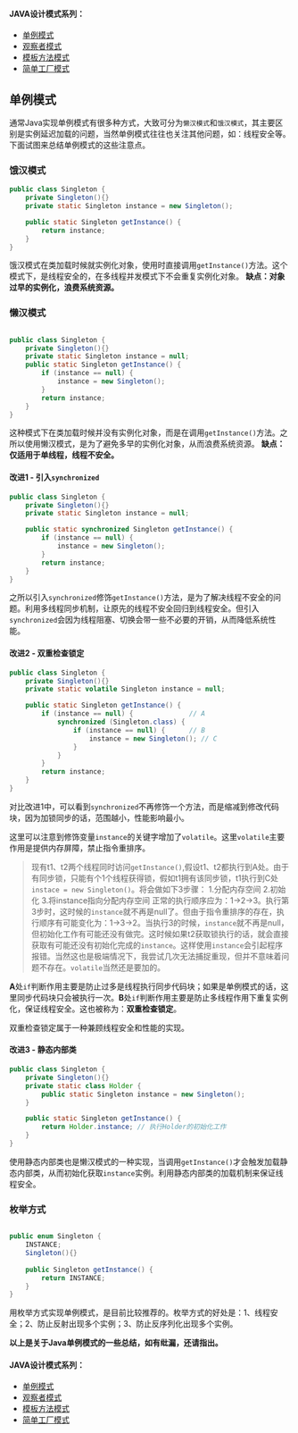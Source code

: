 #### JAVA设计模式系列：
* [单例模式](https://github.com/lishuo9527/JavaDesignPatterns/tree/master/Singleton)
* [观察者模式](https://github.com/lishuo9527/JavaDesignPatterns/tree/master/Observer)
* [模板方法模式](https://github.com/lishuo9527/JavaDesignPatterns/tree/master/TemplateMethod)
* [简单工厂模式](https://github.com/lishuo9527/JavaDesignPatterns/tree/master/SimpleFactory)

## 单例模式

通常Java实现单例模式有很多种方式，大致可分为`懒汉模式`和`饿汉模式`，其主要区别是实例延迟加载的问题，当然单例模式往往也关注其他问题，如：线程安全等。下面试图来总结单例模式的这些注意点。


### 饿汉模式

```java
public class Singleton {
    private Singleton(){}
    private static Singleton instance = new Singleton();

    public static Singleton getInstance() {
        return instance;
    }
}
```
饿汉模式在类加载时候就实例化对象，使用时直接调用`getInstance()`方法。这个模式下，是线程安全的，在多线程并发模式下不会重复实例化对象。
**缺点：对象过早的实例化，浪费系统资源。**

### 懒汉模式
```java

public class Singleton {
    private Singleton(){}
    private static Singleton instance = null;
    public static Singleton getInstance() {
        if (instance == null) {
            instance = new Singleton();
        }
        return instance;
    }
}
```
这种模式下在类加载时候并没有实例化对象，而是在调用`getInstance()`方法。之所以使用懒汉模式，是为了避免多早的实例化对象，从而浪费系统资源。
**缺点：仅适用于单线程，线程不安全。**
#### 改进1 - 引入`synchronized`
```java
public class Singleton {
    private Singleton(){}
    private static Singleton instance = null;

    public static synchronized Singleton getInstance() {
        if (instance == null) {
            instance = new Singleton();
        }
        return instance;
    }
}
```
之所以引入`synchronized`修饰`getInstance()`方法，是为了解决线程不安全的问题。利用多线程同步机制，让原先的线程不安全回归到线程安全。但引入`synchronized`会因为线程阻塞、切换会带一些不必要的开销，从而降低系统性能。
#### 改进2 - 双重检查锁定
```java
public class Singleton {
    private Singleton(){}
    private static volatile Singleton instance = null;

    public static Singleton getInstance() {
        if (instance == null) {              // A
            synchronized (Singleton.class) {
                if (instance == null) {      // B
                    instance = new Singleton(); // C
                }
            }
        }
        return instance;
    }
}
```
对比改进1中，可以看到`synchronized`不再修饰一个方法，而是缩减到修改代码块，因为加锁同步的话，范围越小，性能影响最小。

这里可以注意到修饰变量`instance`的关键字增加了`volatile`。这里`volatile`主要作用是提供内存屏障，禁止指令重排序。
> 现有t1、t2两个线程同时访问`getInstance()`,假设t1、t2都执行到A处。由于有同步锁，只能有个1个线程获得锁，假如t1拥有该同步锁，t1执行到C处`instace = new Singleton()`。将会做如下3步骤：
> 1.分配内存空间
2.初始化
3.将instance指向分配内存空间
正常的执行顺序应为：1->2->3。执行第3步时，这时候的`instance`就不再是null了。但由于指令重排序的存在，执行顺序有可能变化为：1->3->2。当执行3的时候，`instance`就不再是null，但初始化工作有可能还没有做完。这时候如果t2获取锁执行的话，就会直接获取有可能还没有初始化完成的`instance`。这样使用`instance`会引起程序报错。当然这也是极端情况下，我尝试几次无法捕捉重现，但并不意味着问题不存在。`volatile`当然还是要加的。

**A**处`if`判断作用主要是防止过多是线程执行同步代码块；如果是单例模式的话，这里同步代码块只会被执行一次。**B**处`if`判断作用主要是防止多线程作用下重复实例化，保证线程安全。这也被称为：**双重检查锁定**。

双重检查锁定属于一种兼顾线程安全和性能的实现。


#### 改进3 - 静态内部类
```java
public class Singleton {
    private Singleton(){}
    private static class Holder {
        public static Singleton instance = new Singleton();
    }

    public static Singleton getInstance() {
        return Holder.instance; // 执行Holder的初始化工作
    }
}

```
使用静态内部类也是懒汉模式的一种实现，当调用`getInstance()`才会触发加载静态内部类，从而初始化获取`instance`实例。利用静态内部类的加载机制来保证线程安全。


### 枚举方式

```java

public enum Singleton {
    INSTANCE;
    Singleton(){}
    
    public Singleton getInstance() {
        return INSTANCE;
    }
}

```
用枚举方式实现单例模式，是目前比较推荐的。枚举方式的好处是：1、线程安全；2、防止反射出现多个实例；3、防止反序列化出现多个实例。



**以上是关于Java单例模式的一些总结，如有纰漏，还请指出。**


#### JAVA设计模式系列：
* [单例模式](https://github.com/lishuo9527/JavaDesignPatterns/tree/master/Singleton)
* [观察者模式](https://github.com/lishuo9527/JavaDesignPatterns/tree/master/Observer)
* [模板方法模式](https://github.com/lishuo9527/JavaDesignPatterns/tree/master/TemplateMethod)
* [简单工厂模式](https://github.com/lishuo9527/JavaDesignPatterns/tree/master/SimpleFactory)


